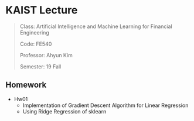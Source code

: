 # KAIST Lecture 
> Class: Artificial Intelligence and Machine Learning for Financial Engineering 
>
> Code: FE540
>
> Professor: Ahyun Kim
>
> Semester: 19 Fall


## Homework 
- Hw01
    - Implementation of Gradient Descent Algorithm for Linear Regression
    - Using Ridge Regression of sklearn
    
